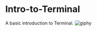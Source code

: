# Intro-to-Terminal
A basic introduction to Terminal.
![giphy](https://github.com/HadyM/Intro-to-Terminal/blob/main/Assets/cli-intro.gif)
